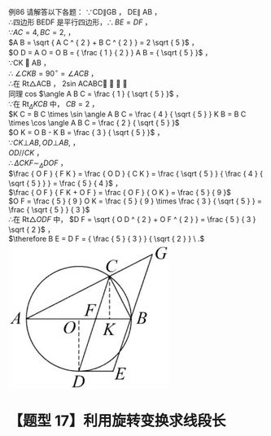 例86 请解答以下各题：
∵CD∥GB ， DE∥ AB ，  
∴四边形 BEDF 是平行四边形，$\therefore B E = D F$ ，  
$\because A C = 4 , B C = 2 ,$ ，  
$A B = \sqrt { A C ^ { 2 } + B C ^ { 2 } } = 2 \sqrt { 5 }$ ，  
$O D = A O = O B = { \frac { 1 } { 2 } } A B = { \sqrt { 5 } }$ ，  
∵CK  AB ，  
∴ $\angle C K B = 9 0 ^ { \circ } = \angle A C B$ ，  
∴在 Rt△ACB ， 2sin ACABC   ，  
同理 cos $\angle A B C = \frac { 1 } { \sqrt { 5 } }$ ，  
∵在 $\mathrm { R t } _ { \Delta } K C B$ 中， $C B = 2$ ，  
$K C = B C \times \sin \angle A B C = \frac { 4 } { \sqrt { 5 } } K B = B C \times \cos \angle A B C = \frac { 2 } { \sqrt { 5 } }$   
$O K = O B - K B = \frac { 3 } { \sqrt { 5 } }$ ，  
$\because C K \bot A B , O D \bot A B ,$ ，  
$O D / / C K$ ，  
$\therefore \Delta C K F \sim _ { \Delta } D O F$ ，  
$\frac { O F } { F K } = \frac { O D } { C K } = \frac { \sqrt { 5 } } { \frac { 4 } { \sqrt { 5 } } } = \frac { 5 } { 4 }$ ，  
$\frac { O F } { F K + O F } = \frac { O F } { O K } = \frac { 5 } { 9 }$   
$O F = \frac { 5 } { 9 } O K = \frac { 5 } { 9 } \times \frac { 3 } { \sqrt { 5 } } = \frac { \sqrt { 5 } } { 3 }$   
∴在 $\mathsf { R t } \triangle O D F$ 中， $D F = \sqrt { O D ^ { 2 } + O F ^ { 2 } } = \frac { 5 } { 3 } \sqrt { 2 }$ ，  
$\therefore B E = D F = { \frac { 5 } { 3 } } { \sqrt { 2 } } \ .$
![](<../../qs_image_DB/专题3-6__圆的综合（27类题型）（解析版）/2ff9638e107dc6892b77ff2883bac107272136c11a31d747f22124da25fe0f43.jpg>)
# 【题型 17】利用旋转变换求线段长
